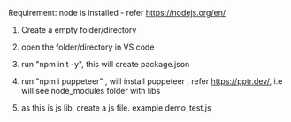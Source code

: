 Requirement:
node is installed - refer https://nodejs.org/en/

1. Create a empty folder/directory

2. open the folder/directory in VS code

3. run "npm init -y", this will create package.json

4. run "npm i puppeteer" , will install puppeteer , refer https://pptr.dev/, i.e will see node_modules folder with libs

5. as this is js lib, create a js file. example demo_test.js
